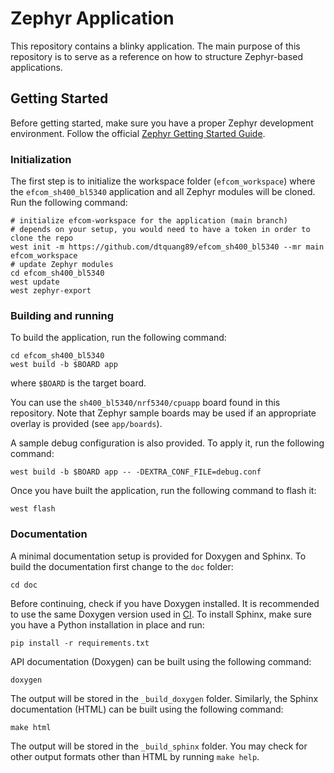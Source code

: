 # Zephyr Application

This repository contains a blinky application. The main purpose of this
repository is to serve as a reference on how to structure Zephyr-based
applications.

## Getting Started

Before getting started, make sure you have a proper Zephyr development
environment. Follow the official
[Zephyr Getting Started Guide](https://docs.zephyrproject.org/latest/getting_started/index.html).

### Initialization

The first step is to initialize the workspace folder (``efcom_workspace``) where
the ``efcom_sh400_bl5340`` application and all Zephyr modules will be cloned. Run the following
command:

```shell
# initialize efcom-workspace for the application (main branch)
# depends on your setup, you would need to have a token in order to clone the repo
west init -m https://github.com/dtquang89/efcom_sh400_bl5340 --mr main efcom_workspace
# update Zephyr modules
cd efcom_sh400_bl5340
west update
west zephyr-export
```

### Building and running

To build the application, run the following command:

```shell
cd efcom_sh400_bl5340
west build -b $BOARD app
```

where `$BOARD` is the target board.

You can use the `sh400_bl5340/nrf5340/cpuapp` board found in this
repository. Note that Zephyr sample boards may be used if an
appropriate overlay is provided (see `app/boards`).

A sample debug configuration is also provided. To apply it, run the following
command:

```shell
west build -b $BOARD app -- -DEXTRA_CONF_FILE=debug.conf
```

Once you have built the application, run the following command to flash it:

```shell
west flash
```

### Documentation

A minimal documentation setup is provided for Doxygen and Sphinx. To build the
documentation first change to the ``doc`` folder:

```shell
cd doc
```

Before continuing, check if you have Doxygen installed. It is recommended to
use the same Doxygen version used in [CI](.github/workflows/docs.yml). To
install Sphinx, make sure you have a Python installation in place and run:

```shell
pip install -r requirements.txt
```

API documentation (Doxygen) can be built using the following command:

```shell
doxygen
```

The output will be stored in the ``_build_doxygen`` folder. Similarly, the
Sphinx documentation (HTML) can be built using the following command:

```shell
make html
```

The output will be stored in the ``_build_sphinx`` folder. You may check for
other output formats other than HTML by running ``make help``.
